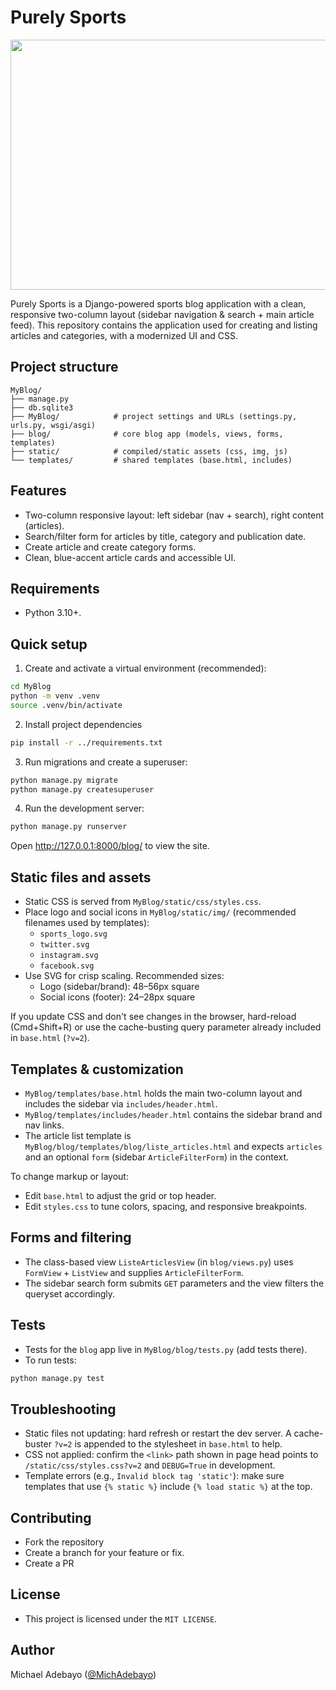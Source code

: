 # Purely Sports 

<p align="center">
 <img height= 400px width=700px src= "https://github.com/user-attachments/assets/5df9573d-da60-467c-a660-52159d392a41"/>
</p>

Purely Sports is a Django-powered sports blog application with a clean, responsive two-column layout (sidebar navigation & search + main article feed). This repository contains the application used for creating and listing articles and categories, with a modernized UI and CSS.

## Project structure

```
MyBlog/
├── manage.py
├── db.sqlite3
├── MyBlog/            # project settings and URLs (settings.py, urls.py, wsgi/asgi)
├── blog/              # core blog app (models, views, forms, templates)
├── static/            # compiled/static assets (css, img, js)
└── templates/         # shared templates (base.html, includes)
```

## Features
- Two-column responsive layout: left sidebar (nav + search), right content (articles).
- Search/filter form for articles by title, category and publication date.
- Create article and create category forms.
- Clean, blue-accent article cards and accessible UI.

## Requirements
- Python 3.10+.


## Quick setup
1. Create and activate a virtual environment (recommended):

```bash
cd MyBlog
python -m venv .venv
source .venv/bin/activate
```

2. Install project dependencies

```bash
pip install -r ../requirements.txt
```

3. Run migrations and create a superuser:

```bash
python manage.py migrate
python manage.py createsuperuser
```

4. Run the development server:

```bash
python manage.py runserver
```

Open http://127.0.0.1:8000/blog/ to view the site.

## Static files and assets
- Static CSS is served from `MyBlog/static/css/styles.css`.
- Place logo and social icons in `MyBlog/static/img/` (recommended filenames used by templates):
	- `sports_logo.svg`
	- `twitter.svg`
	- `instagram.svg`
	- `facebook.svg`
- Use SVG for crisp scaling. Recommended sizes:
	- Logo (sidebar/brand): 48–56px square
	- Social icons (footer): 24–28px square

If you update CSS and don't see changes in the browser, hard-reload (Cmd+Shift+R) or use the cache-busting query parameter already included in `base.html` (`?v=2`).

## Templates & customization
- `MyBlog/templates/base.html` holds the main two-column layout and includes the sidebar via `includes/header.html`.
- `MyBlog/templates/includes/header.html` contains the sidebar brand and nav links.
- The article list template is `MyBlog/blog/templates/blog/liste_articles.html` and expects `articles` and an optional `form` (sidebar `ArticleFilterForm`) in the context.

To change markup or layout:
- Edit `base.html` to adjust the grid or top header.
- Edit `styles.css` to tune colors, spacing, and responsive breakpoints.

## Forms and filtering
- The class-based view `ListeArticlesView` (in `blog/views.py`) uses `FormView` + `ListView` and supplies `ArticleFilterForm`.
- The sidebar search form submits `GET` parameters and the view filters the queryset accordingly.

## Tests
- Tests for the `blog` app live in `MyBlog/blog/tests.py` (add tests there).
- To run tests:

```bash
python manage.py test
```

## Troubleshooting
- Static files not updating: hard refresh or restart the dev server. A cache-buster `?v=2` is appended to the stylesheet in `base.html` to help.
- CSS not applied: confirm the `<link>` path shown in page head points to `/static/css/styles.css?v=2` and `DEBUG=True` in development.
- Template errors (e.g., `Invalid block tag 'static'`): make sure templates that use `{% static %}` include `{% load static %}` at the top.


## Contributing
- Fork the repository
- Create a branch for your feature or fix.
- Create a PR

## License
- This project is licensed under the `MIT LICENSE`.


## Author
Michael Adebayo ([@MichAdebayo](https://github.com/MichAdebayo))
